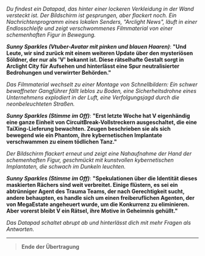 _Du findest ein Datapad, das hinter einer lockeren Verkleidung in der Wand versteckt ist. Der Bildschirm ist gesprungen, aber flackert noch. Ein Nachrichtenprogramm eines lokalen Senders, "Arclight News", läuft in einer Endlosschleife und zeigt verschwommenes Filmmaterial von einer schemenhaften Figur in Bewegung._

**_Sunny Sparkles (Vtuber-Avatar mit pinken und blauen Haaren)_**:
**"Und Leute, wir sind zurück mit einem weiteren Update über den mysteriösen Söldner, der nur als 'V' bekannt ist. Diese rätselhafte Gestalt sorgt in Arclight City für Aufsehen und hinterlässt eine Spur neutralisierter Bedrohungen und verwirrter Behörden."**

_Das Filmmaterial wechselt zu einer Montage von Schnellbildern: Ein schwer bewaffneter Gangführer fällt leblos zu Boden, eine Sicherheitsdrohne eines Unternehmens explodiert in der Luft, eine Verfolgungsjagd durch die neonbeleuchteten Straßen._

**_Sunny Sparkles (Stimme im Off)_**:
**"Erst letzte Woche hat V eigenhändig eine ganze Einheit von CircuitBreak-Vollstreckern ausgeschaltet, die eine TaiXing-Lieferung bewachten. Zeugen beschrieben sie als sich bewegend wie ein Phantom, ihre kybernetischen Implantate verschwammen zu einem tödlichen Tanz."**

_Der Bildschirm flackert erneut und zeigt eine Nahaufnahme der Hand der schemenhaften Figur, geschmückt mit kunstvollen kybernetischen Implantaten, die schwach im Dunkeln leuchten._

**_Sunny Sparkles (Stimme im Off)_**:
**"Spekulationen über die Identität dieses maskierten Rächers sind weit verbreitet. Einige flüstern, es sei ein abtrünniger Agent des Trauma Teams, der nach Gerechtigkeit sucht, andere behaupten, es handle sich um einen freiberuflichen Agenten, der von MegaEstate angeheuert wurde, um die Konkurrenz zu eliminieren. Aber vorerst bleibt V ein Rätsel, ihre Motive in Geheimnis gehüllt."**

_Das Datapad schaltet abrupt ab und hinterlässt dich mit mehr Fragen als Antworten._

---

> **Ende der Übertragung**
